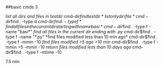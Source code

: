 ##basic cmds 3

_list all dirs and files in testdir_
cmd-dir$find testdir
*list only dir/file*
cmd-dir$find . -type d
cmd-dir$find . -type f
*find all files in the current dir starting with name basi*
cmd-dir$find . -type f -name "basi\*"
_find all files in the current dir ending with .py_
cmd-dir$find . -type f -name "*.py"
*find files modified less than 10 min ago*
cmd-dir$find . -type f -mmin -10
_find files modified >5 ago >10 min_
cmd-dir\$find . -type f -mmin +5 -mmin -10
_return files modified less than 10 days ago_
cmd-dir\$find . -type f -mtime -10

7.5 min
